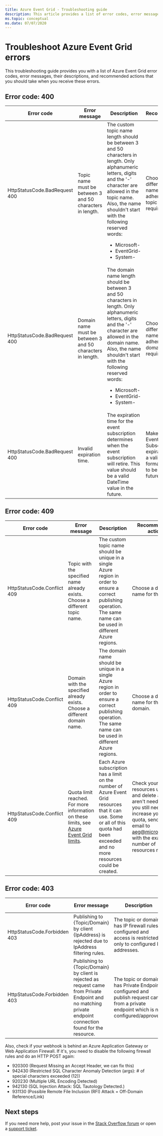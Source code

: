 ```yaml
---
title: Azure Event Grid - Troubleshooting guide
description: This article provides a list of error codes, error messages, descriptions, and recommended actions. 
ms.topic: conceptual
ms.date: 07/07/2020
---
```


# Troubleshoot Azure Event Grid errors
This troubleshooting guide provides you with a list of Azure Event Grid error codes, error messages, their descriptions, and recommended actions that you should take when you receive these errors. 

## Error code: 400
| Error code | Error message | Description | Recommendation |
| ---------- | ------------- | ----------- | -------------- | 
| HttpStatusCode.BadRequest<br/>400 | Topic name must be between 3 and 50 characters in length. | The custom topic name length should be between 3 and 50 characters in length. Only alphanumeric letters, digits and the '-' character are allowed in the topic name. Also, the name shouldn't start with the following reserved words: <ul><li>Microsoft-</li><li>EventGrid-</li><li>System-</li></ul> | Choose a different topic name that adheres to the topic name requirements. |
| HttpStatusCode.BadRequest<br/>400 | Domain name must be between 3 and 50 characters in length. | The domain name length should be between 3 and 50 characters in length. Only alphanumeric letters, digits and the '-' character are allowed in the domain name. Also, the name shouldn't start with the following reserved words:<ul><li>Microsoft-</li><li>EventGrid-</li><li>System-</li> | Choose a different domain name that adheres to the domain name requirements. |
| HttpStatusCode.BadRequest<br/>400 | Invalid expiration time. | The expiration time for the event subscription determines when the event subscription will retire. This value should be a valid DateTime value in the future.| Make sure the Event Subscription expiration time in a valid DateTime format and it's set to be in the future. |

## Error code: 409
| Error code | Error message | Description | Recommended action |
| ---------- | ------------- | ----------- | -------------- | 
| HttpStatusCode.Conflict <br/>409 | Topic with the specified name already exists. Choose a different topic name.	| The custom topic name should be unique in a single Azure region in order to ensure a correct publishing operation. The same name can be used in different Azure regions. | Choose a different name for the topic. |
| HttpStatusCode.Conflict <br/> 409 | Domain with the specified already exists. Choose a different domain name. | The domain name should be unique in a single Azure region in order to ensure a correct publishing operation. The same name can be used in different Azure regions. | Choose a different name for the domain. |
| HttpStatusCode.Conflict<br/>409 | Quota limit reached. For more information on these limits, see [Azure Event Grid limits](../azure-resource-manager/management/azure-subscription-service-limits.md#event-grid-limits).  | Each Azure subscription has a limit on the number of Azure Event Grid resources that it can use. Some or all of this quota had been exceeded and no more resources could be created. |	Check your current resources usage and delete any that aren't needed. If you still need to increase your quota, send an email to [aeg@microsoft.com](mailto:aeg@microsoft.com) with the exact number of resources needed. |

## Error code: 403

| Error code | Error message | Description | Recommended action |
| ---------- | ------------- | ----------- | ------------------ |
| HttpStatusCode.Forbidden <br/>403 | Publishing to {Topic/Domain} by client {IpAddress} is rejected due to IpAddress filtering rules. | The topic or domain has IP firewall rules configured and access is restricted only to configured IP addresses. | Add the IP address to the IP firewall rules, see [Configure IP firewall](configure-firewall.md) |
| HttpStatusCode.Forbidden <br/> 403 | Publishing to {Topic/Domain} by client is rejected as request came from Private Endpoint and no matching private endpoint connection found for the resource. | The topic or domain has Private Endpoints configured and publish request came from a private endpoint which is not configured/approved. | Configure a private endpoint for the topic/domain. [Configure private endpoints](configure-private-endpoints.md) |

Also, check if your webhook is behind an Azure Application Gateway or Web Application Firewall. If it's, you need to disable the following firewall rules and do an HTTP POST again:

  - 920300 (Request Missing an Accept Header, we can fix this)
  - 942430 (Restricted SQL Character Anomaly Detection (args): # of special characters exceeded (12))
  - 920230 (Multiple URL Encoding Detected)
  - 942130 (SQL Injection Attack: SQL Tautology Detected.)
  - 931130 (Possible Remote File Inclusion (RFI) Attack = Off-Domain Reference/Link)



## Next steps
If you need more help, post your issue in the [Stack Overflow forum](https://stackoverflow.com/questions/tagged/azure-eventgrid) or open a [support ticket](https://azure.microsoft.com/support/options/). 
